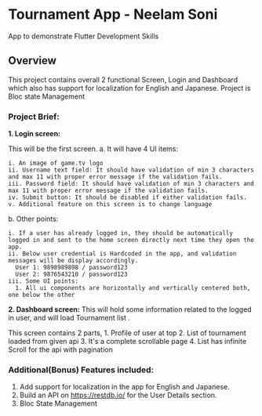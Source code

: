 # Tournament App - Neelam Soni

App to demonstrate Flutter Development Skills

## Overview

This project contains overall 2 functional Screen, Login and Dashboard which also has support for localization for English and Japanese.
Project is Bloc state Management

### Project Brief:

**1. Login screen:**

  This will be the first screen.
  a. It will have 4 UI items:

    i. An image of game.tv logo
    ii. Username text field: It should have validation of min 3 characters and max 11 with proper error message if the validation fails.
    iii. Password field: It should have validation of min 3 characters and max 11 with proper error message if the validation fails.
    iv. Submit button: It should be disabled if either validation fails.
    v. Additional feature on this screen is to change language

  b. Other points:

    i. If a user has already logged in, they should be automatically logged in and sent to the home screen directly next time they open the app.
    ii. Below user credential is Hardcoded in the app, and validation messages will be display accordingly.
      User 1: 9898989898 / password123
      User 2: 9876543210 / password123
    iii. Some UI points:
      1. All ui components are horizontally and vertically centered both, one below the other

**2. Dashboard screen:**
This will hold some information related to the logged in user, and will load Tournament list .

This screen contains 2 parts,
    1. Profile of user at top
    2. List of tournament loaded from given api
    3. It's a complete scrollable page
    4. List has infinite Scroll for the api with pagination

### Additional(Bonus) Features included:
1. Add support for localization in the app for English and Japanese.
2. Build an API on https://restdb.io/ for the User Details section.
3. Bloc State Management
